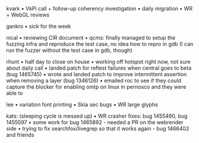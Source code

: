 kvark
    • VkPi call + follow-up coherency investigation
    • daily migration
    • WR + WebGL reviews


gankro
    • sick for the week


nical
    • reviewing CIR document
    • qcms: finally managed to setup the fuzzing infra and reproduce the test case, no idea how to repro in gdb (I can run the fuzzer without the test case in gdb, though)


rhunt
    • half day to close on house
    • working off hotspot right now, not sure about daily call
    • landed patch for reftest failures when central goes to beta (bug 1465745)
    • wrote and landed patch to improve intermittent assertion when removing a layer (bug 1346126)
    • emailed roc to see if they could capture the blocker for enabling omtp on linux in pernosco and they were able to


lee
    • variation font printing
    • Skia sec bugs
    • WR large glyphs


kats: (sleeping cycle is messed up)
    • WR crasher fixes: bug 1455490, bug 1455597
    • some work for bug 1465892 - needed a PR on the webrender side
    • trying to fix searchfox/livegrep so that it works again - bug 1466402 and friends

